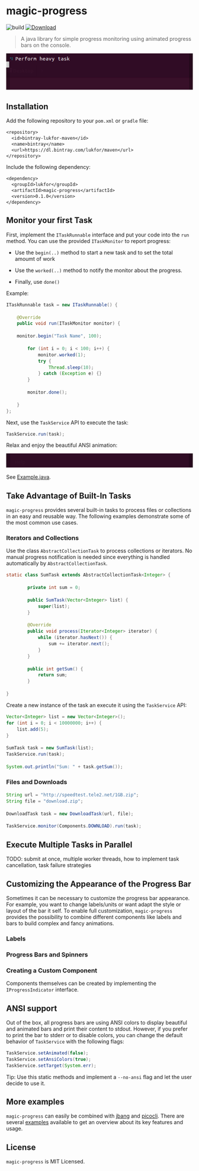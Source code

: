 # magic-progress

![build](https://github.com/lukfor/magic-progress/workflows/build/badge.svg)
[ ![Download](https://api.bintray.com/packages/lukfor/maven/magic-progress/images/download.svg) ](https://bintray.com/lukfor/maven/magic-progress/_latestVersion)

> A java library for simple progress monitoring using animated progress bars on the console.

![Showcase](examples/showcase.gif)

## Installation

Add the following repository to your `pom.xml` or `gradle` file:

    <repository>
      <id>bintray-lukfor-maven</id>
      <name>bintray</name>
      <url>https://dl.bintray.com/lukfor/maven</url>
    </repository>

Include the following dependency:

    <dependency>
      <groupId>lukfor</groupId>
      <artifactId>magic-progress</artifactId>
      <version>0.1.0</version>
    </dependency>

## Monitor your first Task

First, implement the `ITaskRunnable` interface and put your code into the `run` method. You can use the provided `ITaskMonitor` to report progress:

-   Use the `begin(..)` method to start a new task and to set the total amoumt of work

-   Use the `worked(..)` method to notify the monitor about the progress.

-   Finally, use `done()`

Example:

```java
ITaskRunnable task = new ITaskRunnable() {

	@Override
	public void run(ITaskMonitor monitor) {

    monitor.begin("Task Name", 100);

		for (int i = 0; i < 100; i++) {
			monitor.worked(1);
			try {
				Thread.sleep(10);
			} catch (Exception e) {}
		}

		monitor.done();

	}
};
```

Next, use the `TaskService` API to execute the task:

```java
TaskService.run(task);
```

Relax and enjoy the beautiful ANSI animation:

![Example](examples/example.gif)

See [Example.java](https://github.com/lukfor/magic-progress/tree/master/examples/Example.java).

## Take Advantage of Built-In Tasks

`magic-progress` provides several built-in tasks to process files or collections in an easy and reusable way. The following examples demonstrate some of the most common use cases.

### Iterators and Collections

Use the class `AbstractCollectionTask` to process collections or iterators. No manual progress notification is needed since everything is handled automatically by `AbstractCollectionTask`.

```java
static class SumTask extends AbstractCollectionTask<Integer> {

		private int sum = 0;

		public SumTask(Vector<Integer> list) {
			super(list);
		}

		@Override
		public void process(Iterator<Integer> iterator) {
			while (iterator.hasNext()) {
				sum += iterator.next();
			}
		}

		public int getSum() {
			return sum;
		}

}
```

Create a new instance of the task an execute it using the `TaskService` API:

```java
Vector<Integer> list = new Vector<Integer>();
for (int i = 0; i < 10000000; i++) {
	list.add(5);
}

SumTask task = new SumTask(list);
TaskService.run(task);

System.out.println("Sum: " + task.getSum());
```

### Files and Downloads

```java
String url = "http://speedtest.tele2.net/1GB.zip";
String file = "download.zip";

DownloadTask task = new DownloadTask(url, file);

TaskService.monitor(Components.DOWNLOAD).run(task);
```

## Execute Multiple Tasks in Parallel

TODO: submit at once, multiple worker threads, how to implement task cancellation, task failure strategies

## Customizing the Appearance of the Progress Bar

Sometimes it can be necessary to customize the progress bar appearance. For example, you want to change labels/units or want adapt the style or layout of the bar it self. To enable full customization, `magic-progress` provides the possibility to combine different components like labels and bars to build complex and fancy animations.

### Labels

### Progress Bars and Spinners

### Creating a Custom Component

Components themselves can be created by implementing the `IProgressIndicator` interface.

## ANSI support

Out of the box, all progress bars are using ANSI colors to display beautiful and animated bars and print their content to stdout. However, if you prefer to print the bar to stderr or to disable colors, you can change the default behavior of `TaskService` with the following flags:

```java
TaskService.setAnimated(false);
TaskService.setAnsiColors(true);
TaskService.setTarget(System.err);
```

Tip: Use this static methods and implement a `--no-ansi` flag and let the user decide to use it.

## More examples

`magic-progress` can easily be combined with [jbang](https://jbang.dev/) and [picocli](https://picocli.info/). There are several [examples](https://github.com/lukfor/magic-progress/tree/master/examples) available to get an overview about its key features and usage.

## License

`magic-progress` is MIT Licensed.

